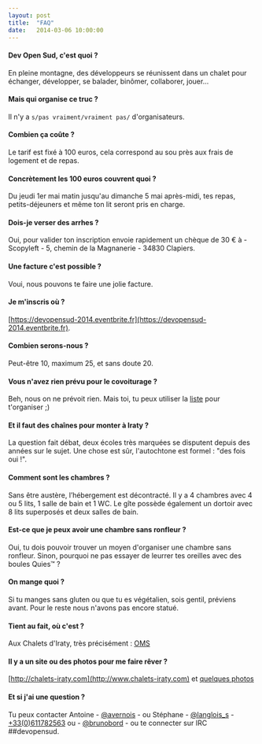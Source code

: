 ```yaml
---
layout: post
title:  "FAQ"
date:   2014-03-06 10:00:00
---
```

#### Dev Open Sud, c'est quoi ?

En pleine montagne, des développeurs se réunissent dans un chalet pour échanger, développer, se balader, binômer, collaborer, jouer...

#### Mais qui organise ce truc ?

Il n'y a ``s/pas vraiment/vraiment pas/`` d'organisateurs.

#### Combien ça coûte ?

Le tarif est fixé à 100 euros, cela correspond au sou près aux frais de logement et de repas.

#### Concrètement les 100 euros couvrent quoi ?

Du jeudi 1er mai matin jusqu'au dimanche 5 mai après-midi, tes repas, petits-déjeuners et même ton lit seront pris en charge.

#### Dois-je verser des arrhes ?

Oui, pour valider ton inscription envoie rapidement un chèque de 30 € à - Scopyleft - 5, chemin de la Magnanerie - 34830 Clapiers.

#### Une facture c'est possible ?

Voui, nous pouvons te faire une jolie facture.

#### Je m'inscris où ?

[https://devopensud-2014.eventbrite.fr](https://devopensud-2014.eventbrite.fr).

#### Combien serons-nous ?

Peut-être 10, maximum 25, et sans doute 20.

#### Vous n'avez rien prévu pour le covoiturage ?

Beh, nous on ne prévoit rien. Mais toi, tu peux utiliser la [liste](mailto:devopensud@librelist.com) pour t'organiser ;)

#### Et il faut des chaînes pour monter à Iraty ?

La question fait débat, deux écoles très marquées se disputent depuis des années sur le sujet. Une chose est sûr, l'autochtone est formel : "des fois oui !".

#### Comment sont les chambres ?

Sans être austère, l’hébergement est décontracté. Il y a 4 chambres avec 4 ou 5 lits, 1 salle de bain et 1 WC. Le gîte possède également un dortoir avec 8 lits superposés et deux salles de bain.

#### Est-ce que je peux avoir une chambre sans ronfleur ?

Oui, tu dois pouvoir trouver un moyen d'organiser une chambre sans ronfleur. Sinon, pourquoi ne pas essayer de leurrer tes oreilles avec des boules Quies™ ?

#### On mange quoi ?

Si tu manges sans gluten ou que tu es végétalien, sois gentil, préviens avant. Pour le reste nous n'avons pas encore statué.

#### Tient au fait, où c'est ?

Aux Chalets d'Iraty, très précisément : [OMS](http://www.openstreetmap.org/#map=17/43.03726/-1.02744)

#### Il y a un site ou des photos pour me faire rêver ?

[http://chalets-iraty.com](http://www.chalets-iraty.com) et [quelques photos](https://duckduckgo.com/?q=%22chalets+d%27iraty%22+!gi)

#### Et si j'ai une question ?

Tu peux contacter Antoine - [@avernois](http://twitter.com/avernois) - ou Stéphane - [@langlois_s](http://twitter.com/langlois_s) - [+33(0)611782563](tel:+33611782563) ou - [@brunobord](http://twitter.com/brunobord) - ou te connecter sur IRC ##devopensud.
